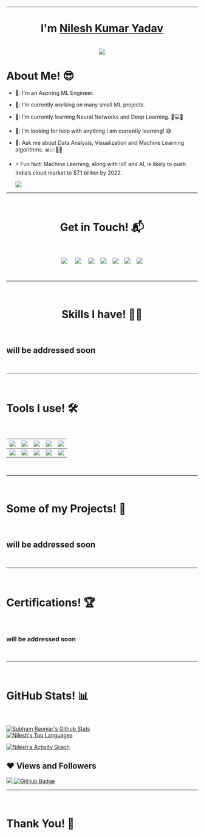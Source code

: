 <hr>
<h1 align="center">I'm <a href="https://nileshyadav.me/">Nilesh Kumar Yadav<a></h1>
<Br>
<center>
<a href="https://github.com/DenverCoder1/readme-typing-svg"><img align="centre" src="https://readme-typing-svg.herokuapp.com?lines=Computer+Science+Student;DS+%7C+AI+%7C+ML+Enthusiasts+;Python+Developer+;Aiming+for+the+best"></a>
</center>
<h1>About Me! 😎</h1>
 
- 🏫: I'm an Aspiring ML Engineer.
- 🔭: I’m currently working on many small ML projects.
- 🌱: I’m currently learning Neural Networks and Deep Learning. 🧠💻🤖
- 🤔: I’m looking for help with anything I am currently learning! 😅
- 💬: Ask me about Data Analysis, Visualization and Machine Learning algorithms. 📊📈🤖🧠
- ⚡  Fun fact: Machine Learning, along with IoT and AI, is likely to push India’s cloud market to $7.1 billion by 2022.
 
  <a href="https://www.buymeacoffee.com/nileshy"><img src="https://img.buymeacoffee.com/button-api/?text=Buy me a coffee&emoji=&slug=nileshy&button_colour=FFDD00&font_colour=000000&font_family=Cookie&outline_colour=000000&coffee_colour=ffffff"></a>
  
  
<hr>
<Br>
<h1 align="center">Get in Touch! 📬</h1>
<Br>
<p align="center">
<a href="https://www.linkedin.com/in/nileshy" target="_blank"><img align="center" src="https://img.shields.io/badge/Nilesh Kumar Yadav-0077B5?style=for-the-badge&logo=linkedin&logoColor=white" /></a> &nbsp;&nbsp;&nbsp;  <a href="mailto:contact.nileshy@gmail.com" target="_blank"><img align="center" src="https://img.shields.io/badge/contact.nileshy@gmail.com-D14836?style=for-the-badge&logo=gmail&logoColor=white" /></a>    &nbsp;&nbsp;&nbsp;       <a href="https://www.github.com/nileshyadav-ml" target="_blank"><img align="center" src="https://img.shields.io/badge/nileshyadavml-100000?style=for-the-badge&logo=github&logoColor=white" /></a>
&nbsp;&nbsp;&nbsp;<a href="https://steamcommunity.com/id/nilesh69/" target="_blank"><img align="center" src="https://img.shields.io/badge/Nilesh69-081834?style=for-the-badge&logo=steam&logoColor=white" /></a>
 &nbsp;&nbsp;&nbsp;<a href="https://www.kaggle.com/nileshkumaryadav" target="_blank"><img align="center" src="https://img.shields.io/badge/nileshyadav-37BAE8?style=for-the-badge&logo=kaggle&logoColor=white" /></a>
&nbsp;&nbsp;&nbsp;<a href="https://www.twitter.com/nileshyadav_ml" target="_blank"><img align="center" src="https://img.shields.io/badge/nileshyadav_ml-5DA9DD?style=for-the-badge&logo=twitter&logoColor=white" /></a>
&nbsp;&nbsp;&nbsp;<a href="https://nileshyadav.me" target="_blank"><img align="center" src="https://img.shields.io/badge/nileshyadav-275FF7?style=for-the-badge&logo=hashnode&logoColor=white" /></a>
</p>
<Br>
<hr>
<Br>
<h1 align="center">Skills I have! 🤸‍♂</h1>
<Br>
  
## will be addressed soon
  
  
<Br>
<hr>
<Br>
<h1>Tools I use! 🛠️</h1>
<Br>
 
|![](https://img.shields.io/badge/Python-FFD43B?style=for-the-badge&logo=python&logoColor=darkgreen)|![](https://img.shields.io/badge/TensorFlow-FF6F00?style=for-the-badge&logo=TensorFlow&logoColor=white)|![](https://img.shields.io/badge/scikit_learn-F7931E?style=for-the-badge&logo=scikit-learn&logoColor=white)|![](https://img.shields.io/badge/Keras-D00000?style=for-the-badge&logo=Keras&logoColor=white)|![](https://img.shields.io/badge/Jupyter-F37626.svg?&style=for-the-badge&logo=Jupyter&logoColor=white)|
|---|---|---|---|---|
|![](https://img.shields.io/badge/conda-342B029.svg?&style=for-the-badge&logo=anaconda&logoColor=white)|![](https://img.shields.io/badge/Pandas-2C2D72?style=for-the-badge&logo=pandas&logoColor=white)|![](https://img.shields.io/badge/Numpy-777BB4?style=for-the-badge&logo=numpy&logoColor=white)|![](https://img.shields.io/badge/Plotly-239120?style=for-the-badge&logo=plotly&logoColor=white)|![](https://img.shields.io/badge/And%20More!-yellow?style=for-the-badge)|
  

<Br>
<hr>
<Br>
<h1>Some of my Projects! 🎨</h1>
<Br>
  
<!-- ![ReadMe Card](https://github-readme-stats.vercel.app/api/pin/?username=nileshyadav-ml&repo=) -->
## will be addressed soon

<Br>
<hr>
<Br>
<h1>Certifications! 🏆</h1>
<Br>
  
###  will be addressed soon
  
 

<Br>
<hr>
<Br>
<h1>GitHub Stats! 📊</h1>
<Br>
  

<a href="https://github.com/nileshyadav-ml/github-readme-stats"><img alt="Subham Raoniar's Github Stats" src="https://github-readme-stats.vercel.app/api?username=nileshyadav-ml&show_icons=true&count_private=true&theme=react&hide_border=true&bg_color=0D1117" /></a>
<a href="https://github.com/nileshyadav-ml/github-readme-stats"></br>
<img alt="Nilesh's Top Languages" src="https://github-readme-stats.vercel.app/api/top-langs/?username=nileshyadav-ml&langs_count=8&count_private=true&layout=compact&theme=react&hide_border=true&bg_color=0D1117" /></a>

<a href="https://github.com/nileshyadav-ml/github-readme-activity-graph"><img alt="Nilesh's Activity Graph" src="https://activity-graph.herokuapp.com/graph?username=nileshyadav-ml&bg_color=0D1117&color=5BCDEC&line=5BCDEC&point=FFFFFF&hide_border=true" /></a>
## ❤ Views and Followers
<a href="https://github.com/nileshyadav-ml/github-profile-views-counter">
    <img src="https://komarev.com/ghpvc/?username=nileshyadav-ml">
</a>
<a href="https://github.com/nileshyadav-ml?tab=followers"><img src="https://img.shields.io/github/followers/nileshyadav-ml?label=Followers&style=social" alt="GitHub Badge"></a>
  
  
  
<Br>
<hr>
<Br>
<h1>Thank You! 🤵 </h1>
